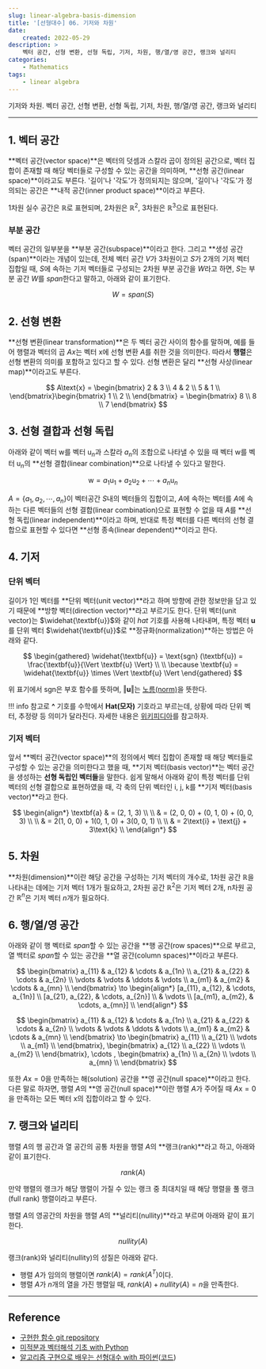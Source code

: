 ```yaml
---
slug: linear-algebra-basis-dimension
title: '[선형대수] 06. 기저와 차원'
date:
    created: 2022-05-29
description: >
    벡터 공간, 선형 변환, 선형 독립, 기저, 차원, 행/열/영 공간, 랭크와 널리티
categories:
    - Mathematics
tags:
    - linear algebra
---
```


기저와 차원. 벡터 공간, 선형 변환, 선형 독립, 기저, 차원, 행/열/영 공간, 랭크와 널리티  

<!-- more -->

---

## 1. 벡터 공간

**벡터 공간(vector space)**은 벡터의 덧셈과 스칼라 곱이 정의된 공간으로, 벡터 집합이 존재할 때 해당 벡터들로 구성할 수 있는 공간을 의미하며, **선형 공간(linear space)**이라고도 부른다. '길이'나 '각도'가 정의되지는 않으며, '길이'나 '각도'가 정의되는 공간은 **내적 공간(inner product space)**이라고 부른다.  

1차원 실수 공간은 $\mathbb{R}$로 표현되며, 2차원은 $\mathbb{R}^{2}$, 3차원은 $\mathbb{R}^{3}$으로 표현된다.  

### 부분 공간

벡터 공간의 일부분을 **부분 공간(subspace)**이라고 한다. 그리고 **생성 공간(span)**이라는 개념이 있는데, 전체 벡터 공간 $V$가 3차원이고 $S$가 2개의 기저 벡터 집합일 때, $S$에 속하는 기저 벡터들로 구성되는 2차원 부분 공간을 $W$라고 하면, $S$는 부분 공간 $W$를 $span$한다고 말하고, 아래와 같이 표기한다.  

$$
W = span(S)
$$

## 2. 선형 변환

**선형 변환(linear transformation)**은 두 벡터 공간 사이의 함수를 말하며, 예를 들어 행렬과 벡터의 곱 $Ax$는 벡터 $\text{x}$에 선형 변환 $A$를 취한 것을 의미한다. 따라서 **행렬**은 선형 변환의 의미를 포함하고 있다고 할 수 있다. 선형 변환은 달리 **선형 사상(linear map)**이라고도 부른다.  

$$
A\text{x} = \begin{bmatrix}
2 & 3 \\
4 & 2 \\
5 & 1 \\
\end{bmatrix}\begin{bmatrix}
1 \\
2 \\
\end{bmatrix}
= \begin{bmatrix}
8 \\
8 \\
7
\end{bmatrix}
$$

## 3. 선형 결합과 선형 독립

아래와 같이 벡터 $\text{w}$를 벡터 $\text{u}_{n}$과 스칼라 $a_{n}$의 조합으로 나타낼 수 있을 때 벡터 $\text{w}$를 벡터 $\text{u}_{n}$의 **선형 결합(linear combination)**으로 나타낼 수 있다고 말한다.  

$$
\text{w} = a_{1}\text{u}_{1} + a_{2}\text{u}_{2} + \cdots + a_{n}\text{u}_{n}
$$

$A = \{a_{1}, a_{2}, \cdots, a_{n}\}$이 벡터공간 $S$내의 벡터들의 집합이고, $A$에 속하는 벡터를 $A$에 속하는 다른 벡터들의 선형 결합(linear combination)으로 표현할 수 없을 때 $A$를 **선형 독립(linear independent)**이라고 하며, 반대로 특정 벡터를 다른 벡터의 선형 결합으로 표현할 수 있다면 **선형 종속(linear dependent)**이라고 한다.  

## 4. 기저

### 단위 벡터

길이가 1인 벡터를 **단위 벡터(unit vector)**라고 하며 방향에 관한 정보만을 담고 있기 때문에 **방향 벡터(direction vector)**라고 부르기도 한다. 단위 벡터(unit vector)는 $\widehat{\textbf{u}}$와 같이 $hat$ 기호를 사용해 나타내며, 특정 벡터 $\textbf{u}$를 단위 벡터 $\widehat{\textbf{u}}$로 **정규화(normalization)**하는 방법은 아래와 같다.  

$$
\begin{gathered}
\widehat{\textbf{u}} = \text{sgn} (\textbf{u}) = \frac{\textbf{u}}{\Vert \textbf{u} \Vert} \\
\\
\because \textbf{u} = \widehat{\textbf{u}} \times \Vert \textbf{u} \Vert
\end{gathered}
$$

위 표기에서 $\text{sgn}$은 부호 함수를 뜻하며, $\Vert \textbf{u} \Vert$는 [노름(norm)](./2022-06-05-linear_algebra_inner_product_norm.md/#2-노름norm)을 뜻한다.  

!!! info
    참고로 **^** 기호를 수학에서 **Hat(모자)** 기호라고 부르는데, 상황에 따라 단위 벡터, 추정량 등 의미가 달라진다. 자세한 내용은 [위키피디아](https://en.wikipedia.org/wiki/Hat_operator)를 참고하자.  

### 기저 벡터

앞서 **벡터 공간(vector space)**의 정의에서 벡터 집합이 존재할 때 해당 벡터들로 구성할 수 있는 공간을 의미한다고 했을 때, **기저 벡터(basis vector)**는 벡터 공간을 생성하는 **선형 독립인 벡터들**을 말한다. 쉽게 말해서 아래와 같이 특정 벡터를 단위 벡터의 선형 결합으로 표현하였을 때, 각 축의 단위 벡터인 $\text{i, j, k}$를 **기저 벡터(basis vector)**라고 한다.  

$$
\begin{align*}
\textbf{a} & = (2, 1, 3) \\
\\
& = (2, 0, 0) + (0, 1, 0) + (0, 0, 3) \\
\\
& = 2(1, 0, 0) + 1(0, 1, 0) + 3(0, 0, 1) \\
\\
& = 2\text{i} + \text{j} + 3\text{k} \\
\end{align*}
$$

## 5. 차원

**차원(dimension)**이란 해당 공간을 구성하는 기저 벡터의 개수로, 1차원 공간 $\mathbb{R}$을 나타내는 데에는 기저 벡터 1개가 필요하고, 2차원 공간 $\mathbb{R}^{2}$은 기저 벡터 2개, n차원 공간 $\mathbb{R}^{n}$은 기저 벡터 $n$개가 필요하다.  

## 6. 행/열/영 공간

아래와 같이 행 벡터로 $span$할 수 있는 공간을 **행 공간(row spaces)**으로 부르고, 열 백터로 $span$할 수 있는 공간을 **열 공간(column spaces)**이라고 부른다.

$$
\begin{bmatrix}
a_{11} & a_{12} & \cdots & a_{1n} \\
a_{21} & a_{22} & \cdots & a_{2n} \\
\vdots & \vdots & \ddots & \vdots \\
a_{m1} & a_{m2} & \cdots & a_{mn} \\
\end{bmatrix}
\to \begin{align*}
[a_{11}, a_{12}, & \cdots, a_{1n}] \\
[a_{21}, a_{22}, & \cdots, a_{2n}] \\
& \vdots \\
[a_{m1}, a_{m2}, & \cdots, a_{mn}] \\
\end{align*}
$$

$$
\begin{bmatrix}
a_{11} & a_{12} & \cdots & a_{1n} \\
a_{21} & a_{22} & \cdots & a_{2n} \\
\vdots & \vdots & \ddots & \vdots \\
a_{m1} & a_{m2} & \cdots & a_{mn} \\
\end{bmatrix}
\to \begin{bmatrix}
a_{11} \\
a_{21} \\
\vdots \\
a_{m1} \\
\end{bmatrix},
\begin{bmatrix}
a_{12} \\
a_{22} \\
\vdots \\
a_{m2} \\
\end{bmatrix},
\cdots ,
\begin{bmatrix}
a_{1n} \\
a_{2n} \\
\vdots \\
a_{mn} \\
\end{bmatrix}
$$

또한 $A\text{x} = 0$을 만족하는 해(solution) 공간을 **영 공간(null space)**이라고 한다. 다른 말로 하자면, 행렬 $A$의 **영 공간(null space)**이란 행렬 $A$가 주어질 때 $A\text{x} = 0$을 만족하는 모든 벡터 $\text{x}$의 집합이라고 할 수 있다.  

## 7. 랭크와 널리티

행렬 $A$의 행 공간과 열 공간의 공통 차원을 행렬 $A$의 **랭크(rank)**라고 하고, 아래와 같이 표기한다.  

$$
rank(A)
$$

만약 행렬의 랭크가 해당 행렬이 가질 수 있는 랭크 중 최대치일 때 해당 행렬을 풀 랭크(full rank) 행렬이라고 부른다.

행렬 $A$의 영공간의 차원을 행렬 $A$의 **널리티(nullity)**라고 부르며 아래와 같이 표기한다.  

$$
nullity(A)
$$

랭크(rank)와 널리티(nullity)의 성질은 아래와 같다.  

- 행렬 $A$가 임의의 행렬이면 $rank(A) = rank(A^{T})$이다.
- 행렬 $A$가 $n$개의 열을 가진 행렬일 때, $rank(A) + nullity(A) = n$을 만족한다.

---
## Reference
- [구현한 함수 git repository](https://github.com/djccnt15/mathematics)
- [미적분과 벡터해석 기초 with Python](http://www.kyobobook.co.kr/product/detailViewKor.laf?mallGb=KOR&ejkGb=KOR&barcode=9791160735314)
- [알고리즘 구현으로 배우는 선형대수 with 파이썬](http://www.kyobobook.co.kr/product/detailViewKor.laf?mallGb=KOR&ejkGb=KOR&barcode=9791165921125)([코드](https://github.com/bjpublic/linearalgebra))